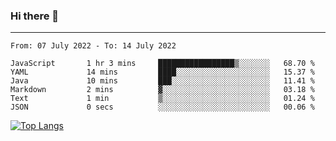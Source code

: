### Hi there 👋
---
<!--START_SECTION:waka-->

```text
From: 07 July 2022 - To: 14 July 2022

JavaScript       1 hr 3 mins     █████████████████▒░░░░░░░   68.70 %
YAML             14 mins         ████░░░░░░░░░░░░░░░░░░░░░   15.37 %
Java             10 mins         ███░░░░░░░░░░░░░░░░░░░░░░   11.41 %
Markdown         2 mins          ▓░░░░░░░░░░░░░░░░░░░░░░░░   03.18 %
Text             1 min           ▒░░░░░░░░░░░░░░░░░░░░░░░░   01.24 %
JSON             0 secs          ░░░░░░░░░░░░░░░░░░░░░░░░░   00.06 %
```

<!--END_SECTION:waka-->

[![Top Langs](https://github-readme-stats.vercel.app/api/top-langs/?username=HyunAh-iia&layout=compact)](https://github.com/anuraghazra/github-readme-stats)
<!--
**HyunAh-iia/HyunAh-iia** is a ✨ _special_ ✨ repository because its `README.md` (this file) appears on your GitHub profile.

Here are some ideas to get you started:

- 🔭 I’m currently working on ...
- 🌱 I’m currently learning ...
- 👯 I’m looking to collaborate on ...
- 🤔 I’m looking for help with ...
- 💬 Ask me about ...
- 📫 How to reach me: ...
- 😄 Pronouns: ...
- ⚡ Fun fact: ...
-->
